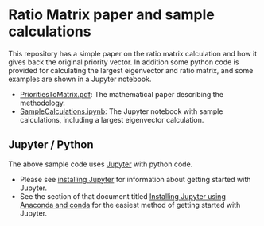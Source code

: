 # Ratio Matrix paper and sample calculations
This repository has a simple paper on the ratio matrix calculation and how it gives back the original priority vector.
In addition some python code is provided for calculating the largest eigenvector and ratio matrix, and some
examples are shown in a Jupyter notebook.

* [PrioritiesToMatrix.pdf](PrioritiesToMatrix.pdf): The mathematical paper describing the methodology.
* [SampleCalculations.ipynb](https://github.com/dlmaths/ratiomatrix/blob/master/SampleCalculations.ipynb): The Jupyter notebook with sample calculations, including a largest eigenvector calculation.

## Jupyter / Python
The above sample code uses [Jupyter](http://jupyter.org/) with python code.  

* Please see [installing Jupyter](http://jupyter.readthedocs.io/en/latest/install.html) for information about getting started with Jupyter. 
* See the section of that document titled [Installing Jupyter using Anaconda and conda](http://jupyter.readthedocs.io/en/latest/install.html#id3) for the easiest method of getting started with Jupyter.
